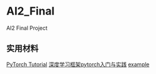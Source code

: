 # AI2_Final #
AI2 Final Project

## 实用材料 ##
[PyTorch Tutorial](https://github.com/yunjey/pytorch-tutorial)
[深度学习框架pytorch入门与实践](https://github.com/xiaofengShi/PYTORCH_LEARNING)
[example](https://github.com/pytorch/examples/blob/42e5b996718797e45c46a25c55b031e6768f8440/imagenet/main.py#L89-L101)
